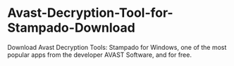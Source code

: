 # Avast-Decryption-Tool-for-Stampado-Download
Download Avast Decryption Tools: Stampado for Windows, one of the most popular apps from the developer AVAST Software, and for free.
